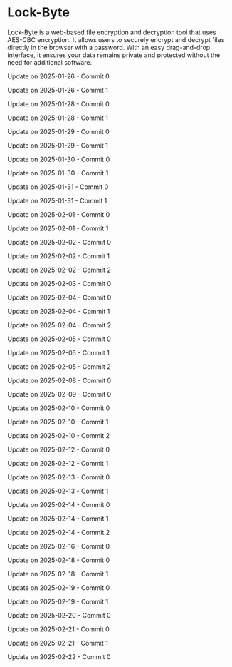 # Lock-Byte
Lock-Byte is a web-based file encryption and decryption tool that uses AES-CBC encryption. It allows users to securely encrypt and decrypt files directly in the browser with a password. With an easy drag-and-drop interface, it ensures your data remains private and protected without the need for additional software.

Update on 2025-01-26 - Commit 0

Update on 2025-01-26 - Commit 1

Update on 2025-01-28 - Commit 0

Update on 2025-01-28 - Commit 1

Update on 2025-01-29 - Commit 0

Update on 2025-01-29 - Commit 1

Update on 2025-01-30 - Commit 0

Update on 2025-01-30 - Commit 1

Update on 2025-01-31 - Commit 0

Update on 2025-01-31 - Commit 1

Update on 2025-02-01 - Commit 0

Update on 2025-02-01 - Commit 1

Update on 2025-02-02 - Commit 0

Update on 2025-02-02 - Commit 1

Update on 2025-02-02 - Commit 2

Update on 2025-02-03 - Commit 0

Update on 2025-02-04 - Commit 0

Update on 2025-02-04 - Commit 1

Update on 2025-02-04 - Commit 2

Update on 2025-02-05 - Commit 0

Update on 2025-02-05 - Commit 1

Update on 2025-02-05 - Commit 2

Update on 2025-02-08 - Commit 0

Update on 2025-02-09 - Commit 0

Update on 2025-02-10 - Commit 0

Update on 2025-02-10 - Commit 1

Update on 2025-02-10 - Commit 2

Update on 2025-02-12 - Commit 0

Update on 2025-02-12 - Commit 1

Update on 2025-02-13 - Commit 0

Update on 2025-02-13 - Commit 1

Update on 2025-02-14 - Commit 0

Update on 2025-02-14 - Commit 1

Update on 2025-02-14 - Commit 2

Update on 2025-02-16 - Commit 0

Update on 2025-02-18 - Commit 0

Update on 2025-02-18 - Commit 1

Update on 2025-02-19 - Commit 0

Update on 2025-02-19 - Commit 1

Update on 2025-02-20 - Commit 0

Update on 2025-02-21 - Commit 0

Update on 2025-02-21 - Commit 1

Update on 2025-02-22 - Commit 0
